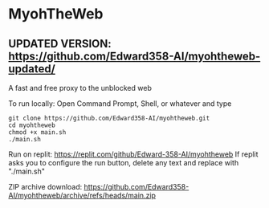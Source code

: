 # MyohTheWeb
## UPDATED VERSION: https://github.com/Edward358-AI/myohtheweb-updated/
A fast and free proxy to the unblocked web

To run locally: Open Command Prompt, Shell, or whatever and type
```
git clone https://github.com/Edward358-AI/myohtheweb.git
cd myohtheweb
chmod +x main.sh
./main.sh
```
Run on replit:
https://replit.com/github/Edward-358-AI/myohtheweb
If replit asks you to configure the run button, delete any text and replace with "./main.sh"

ZIP archive download:
https://github.com/Edward358-AI/myohtheweb/archive/refs/heads/main.zip
